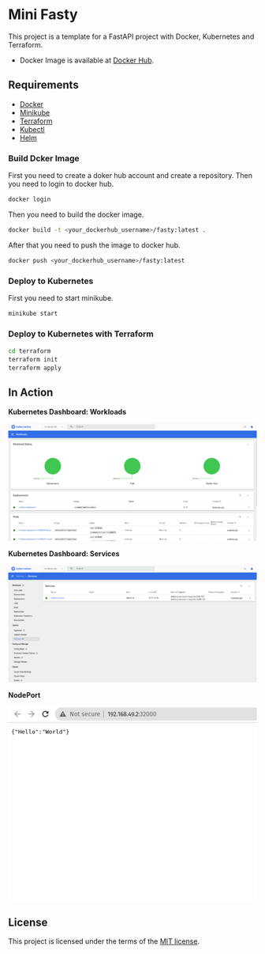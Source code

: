 # Mini Fasty
This project is a template for a FastAPI project with Docker, Kubernetes and Terraform.

* Docker Image is available at [Docker Hub](https://hub.docker.com/r/armanbd/mini-fasty).

## Requirements

- [Docker](https://docs.docker.com/get-docker/)
- [Minikube](https://minikube.sigs.k8s.io/docs/start/)
- [Terraform](https://learn.hashicorp.com/tutorials/terraform/install-cli)
- [Kubectl](https://kubernetes.io/docs/tasks/tools/install-kubectl/)
- [Helm](https://helm.sh/docs/intro/install/)

### Build Dcker Image

First you need to create a doker hub account and create a repository. Then you need to login to docker hub.

```bash
docker login
```

Then you need to build the docker image.

```bash
docker build -t <your_dockerhub_username>/fasty:latest .
```

After that you need to push the image to docker hub.

```bash
docker push <your_dockerhub_username>/fasty:latest
```

### Deploy to Kubernetes

First you need to start minikube.

```bash
minikube start
```

### Deploy to Kubernetes with Terraform

```bash
cd terraform
terraform init
terraform apply
```

## In Action

**Kubernetes Dashboard: Workloads**

<img src="images/screenshot_001.png" />

**Kubernetes Dashboard: Services**

<img src="images/screenshot_002.png" />

**NodePort**

<img src="images/screenshot_003.png" />

## License

This project is licensed under the terms of the [MIT license](/LICENSE).

